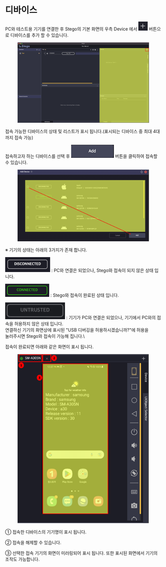 # 디바이스

PC와 테스트용 기기를 연결한 후 Stego의 기본 화면의 우측 Device 에서 <img src="../.gitbook/assets/image (1).png" alt="" data-size="line"> 버튼으로 디바이스를 추가 할 수 있습니다.

<figure><img src="../.gitbook/assets/image (206).png" alt=""><figcaption></figcaption></figure>



접속 가능한 디바이스의 상태 및 리스트가 표시 됩니다.(표시되는 디바이스 중 최대 4대까지 접속 가능)

접속하고자 하는 디바이스를 선택 후 <img src="../.gitbook/assets/image (92).png" alt="" data-size="line"> 버튼을 클릭하여 접속할 수 있습니다.

<figure><img src="../.gitbook/assets/image (132).png" alt=""><figcaption></figcaption></figure>

&#x20;※ 기기의 상태는 아래의 3가지가 존재 합니다.

&#x20;   <img src="../.gitbook/assets/image (196).png" alt="" data-size="line"> : PC와 연결은 되었으나, Stego와 접속이 되지 않은 상태 입니다.

&#x20;   <img src="../.gitbook/assets/image (130).png" alt="" data-size="line"> : Stego와 접속이 완료된 상태 입니다.

&#x20;   <img src="../.gitbook/assets/image (76).png" alt="" data-size="line"> : 기기가 PC와 연결은 되었으나, 기기에서 PC와의 접속을 허용하지 않은 상태 입니다.\
&#x20;                          연결하신 기기의 화면상에 표시된 "USB 디버깅을 허용하시겠습니까?"에 허용을 \
&#x20;                          눌러주시면 Stego와 접속이 가능해 집니다.\


접속이 완료되면 아래와 같은 화면이 표시 됩니다.

<figure><img src="../.gitbook/assets/image (4).png" alt=""><figcaption></figcaption></figure>

① 접속한 디바이스의 기기명이 표시 됩니다.

② 접속을 해제할 수 있습니다.

③ 선택한 접속 기기의 화면이 미러링되어 표시 됩니다. 또한 표시된 화면에서 기기의 조작도 가능합니다.

